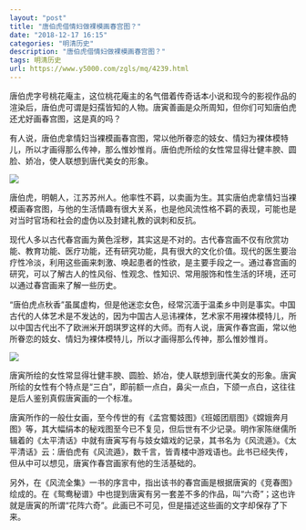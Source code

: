 ```yaml
---
layout: "post"
title: "唐伯虎借情妇做裸模画春宫图？"
date: "2018-12-17 16:15"
categories: "明清历史"
description: "唐伯虎借情妇做裸模画春宫图？"
tags: 明清历史
url: https://www.y5000.com/zgls/mq/4239.html
---
```






唐伯虎字号桃花庵主，这位桃花庵主的名气借着传奇话本小说和现今的影视作品的渲染后，唐伯虎可谓是妇孺皆知的人物。唐寅善画是众所周知，但你们可知唐伯虎还尤好画春宫图，这是真的吗？

有人说，唐伯虎拿情妇当裸模画春宫图，常以他所眷恋的妓女、情妇为裸体模特儿，所以才画得那么传神，那么惟妙惟肖。唐伯虎所绘的女性常显得壮健丰腴、圆脸、娇冶，使人联想到唐代美女的形象。

![](https://img.y5000.com/uploads/allimg/161031/6-1610311G21WT.jpg)

唐伯虎，明朝人，江苏苏州人。他率性不羁，以卖画为生。其实唐伯虎拿情妇当裸模画春宫图，与他的生活情趣有很大关系，也是他风流性格不羁的表现，可能也是对当时官场和社会的虚伪以及封建礼教的讽刺和反抗。

现代人多以古代春宫画为黄色淫秽，其实这是不对的。古代春宫画不仅有欣赏功能、教育功能、医疗功能，还有研究功能，具有很大的文化价值。现代的医生要治疗性冷淡，利用这些画来刺激、唤起患者的性欲，是主要手段之一。通过春宫画的研究，可以了解古人的性风俗、性观念、性知识、常用服饰和性生活的环境，还可以通过春宫画来了解一些历史。

“唐伯虎点秋香”虽属虚构，但是他迷恋女色，经常沉湎于温柔乡中则是事实。中国古代的人体艺术是不发达的，因为中国古人忌讳裸体，艺术家不用裸体模特儿，所以中国古代出不了欧洲米开朗琪罗这样的大师。而有人说，唐寅作春宫画，常以他所眷恋的妓女、情妇为裸体模特儿，所以才画得那么传神，那么惟妙惟肖。

![](https://img.y5000.com/uploads/allimg/161031/6-1610311G11Q52.jpg)

唐寅所绘的女性常显得壮健丰腴、圆脸、娇冶，使人联想到唐代美女的形象。唐寅所绘的女性有个特点是“三白”，即前额一点白，鼻尖一点白，下颌一点白，这往往是后人鉴别真假唐寅画的一个标准。

唐寅所作的一般仕女画，至今传世的有《孟宫蜀妓图》《班姬团扇图》《嫦娥奔月图》等，其大幅绢本的秘戏图至今已不复见，但后世有不少记录。明作家陈继儒所辑着的《太平清话》中就有唐寅写有与妓女嬉戏的记录，其书名为《风流遁》。《太平清话》云：唐伯虎有《风流遁》，数千言，皆青楼中游戏语也。此书已经失传，但从中可以想见，唐寅作春宫画家有他的生活基础的。

另外，在《风流全集》一书的序言中，指出该书的春宫画是根据唐寅的《竞春图》绘成的。在《鸳鸯秘谱》中也提到唐寅有另一套差不多的作品，叫“六奇”；这也许就是唐寅的所谓“花阵六奇”。此画已不可见，但是描述这些画的文字却保存了下来。
